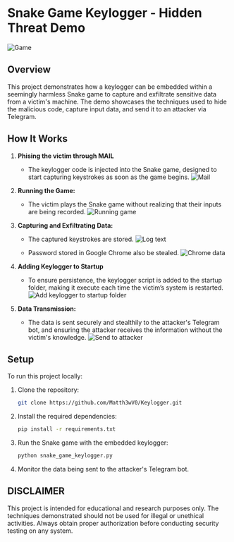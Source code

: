 # Snake Game Keylogger - Hidden Threat Demo
![Game](https://github.com/user-attachments/assets/642b780e-9e48-4770-b725-638c23f6db8a)

## Overview

This project demonstrates how a keylogger can be embedded within a seemingly harmless Snake game to capture and exfiltrate sensitive data from a victim's machine. The demo showcases the techniques used to hide the malicious code, capture input data, and send it to an attacker via Telegram.

## How It Works

1. **Phising the victim through MAIL**
   - The keylogger code is injected into the Snake game, designed to start capturing keystrokes as soon as the game begins.
   ![Mail](https://github.com/user-attachments/assets/d5a133d7-0f86-4d15-9e09-a6dc05ae1965)

2. **Running the Game:**
   - The victim plays the Snake game without realizing that their inputs are being recorded.
   ![Running game](https://github.com/user-attachments/assets/96e8d664-900e-415a-b737-3c175618a407)

3. **Capturing and Exfiltrating Data:**
   - The captured keystrokes are stored.
   ![Log text](https://github.com/user-attachments/assets/1a6310fd-b6ca-4ce3-b672-f8a262e38e54)

   - Password stored in Google Chrome also be stealed.
   ![Chrome data](https://github.com/user-attachments/assets/e1a4987b-d4f3-41e8-adc1-6c3cedd393b8)

3. **Adding Keylogger to Startup**
   - To ensure persistence, the keylogger script is added to the startup folder, making it execute each time the victim’s system is restarted.
   ![Add keylogger to startup folder](https://github.com/user-attachments/assets/0db6fb7b-6aa9-4c57-824b-ca3527a5ff51)

5. **Data Transmission:**
   - The data is sent securely and stealthily to the attacker's Telegram bot, and ensuring the attacker receives the information without the victim's knowledge.
   ![Send to attacker](https://github.com/user-attachments/assets/964bb31f-18ee-4bff-b0a1-858d33f75aca)

## Setup

To run this project locally:

1. Clone the repository:
   ```bash
   git clone https://github.com/Matth3wV0/Keylogger.git
   ```
2. Install the required dependencies:
   ```bash
   pip install -r requirements.txt
   ```
3. Run the Snake game with the embedded keylogger:
   ```bash
   python snake_game_keylogger.py
   ```
4. Monitor the data being sent to the attacker's Telegram bot.

## DISCLAIMER

This project is intended for educational and research purposes only. The techniques demonstrated should not be used for illegal or unethical activities. Always obtain proper authorization before conducting security testing on any system.

